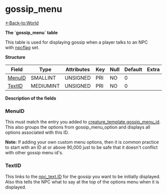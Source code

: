 # gossip\_menu

[<-Back-to:World](database-world.md)

**The \`gossip\_menu\` table**

This table is used for displaying gossip when a player talks to an NPC with [npcflag](creature_template) set.

**Structure**

| Field       | Type         | Attributes | Key | Null | Default | Extra | Comment |
|-------------|--------------|------------|-----|------|---------|-------|---------|
| [MenuID][1] | SMALLINT  | UNSIGNED   | PRI | NO   | 0       |       |         |
| [TextID][2] | MEDIUMINT | UNSIGNED   | PRI | NO   | 0       |       |         |

[1]: #menuid
[2]: #textid

**Description of the fields**

### MenuID

This must match the entry you added to [creature\_template.gossip\_menu\_id](http://www.azerothcore.org/wiki/creature_template#gossip_menu_id). This also
groups the options from gossip\_menu\_option and displays all options associated with this ID.

**Note:** If adding your own custom menu options, then it is common practice to start with an ID at or above 90,000 just to be safe that it doesn't conflict with other gossip menu id's.

### TextID

This links to the [npc\_text.ID](http://www.azerothcore.org/wiki/npc_text#id) for the gossip you want to be initially displayed. Also this tells the NPC what to say at the top of the options menu when it is displayed.
